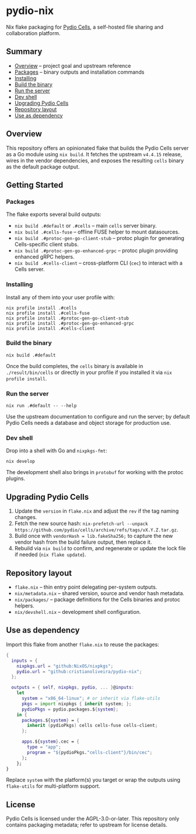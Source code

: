 # pydio-nix

Nix flake packaging for [Pydio Cells](https://github.com/pydio/cells), a self-hosted file sharing and collaboration platform.

## Summary

- [Overview](#overview) – project goal and upstream reference
- [Packages](#packages) – binary outputs and installation commands
- [Installing](#installing)
- [Build the binary](#build-the-binary)
- [Run the server](#run-the-server)
- [Dev shell](#dev-shell)
- [Upgrading Pydio Cells](#upgrading-pydio-cells)
- [Repository layout](#repository-layout)
- [Use as dependency](#use-as-dependency)

## Overview

This repository offers an opinionated flake that builds the Pydio Cells server as a Go module using `nix build`. It fetches the upstream `v4.4.15` release, wires in the vendor dependencies, and exposes the resulting `cells` binary as the default package output.

## Getting Started

### Packages

The flake exports several build outputs:

- `nix build .#default` or `.#cells` – main `cells` server binary.
- `nix build .#cells-fuse` – offline FUSE helper to mount datasources.
- `nix build .#protoc-gen-go-client-stub` – protoc plugin for generating Cells-specific client stubs.
- `nix build .#protoc-gen-go-enhanced-grpc` – protoc plugin providing enhanced gRPC helpers.
- `nix build .#cells-client` – cross-platform CLI (`cec`) to interact with a Cells server.

### Installing

Install any of them into your user profile with:

```
nix profile install .#cells
nix profile install .#cells-fuse
nix profile install .#protoc-gen-go-client-stub
nix profile install .#protoc-gen-go-enhanced-grpc
nix profile install .#cells-client
```

### Build the binary

```
nix build .#default
```

Once the build completes, the `cells` binary is available in `./result/bin/cells` or directly in your profile if you installed it via `nix profile install`.

### Run the server

```
nix run .#default -- --help
```

Use the upstream documentation to configure and run the server; by default Pydio Cells needs a database and object storage for production use.

### Dev shell

Drop into a shell with Go and `nixpkgs-fmt`:

```
nix develop
```

The development shell also brings in `protobuf` for working with the protoc plugins.

## Upgrading Pydio Cells

1. Update the `version` in `flake.nix` and adjust the `rev` if the tag naming changes.
2. Fetch the new source hash: `nix-prefetch-url --unpack https://github.com/pydio/cells/archive/refs/tags/vX.Y.Z.tar.gz`.
3. Build once with `vendorHash = lib.fakeSha256;` to capture the new vendor hash from the build failure output, then replace it.
4. Rebuild via `nix build` to confirm, and regenerate or update the lock file if needed (`nix flake update`).

## Repository layout

- `flake.nix` – thin entry point delegating per-system outputs.
- `nix/metadata.nix` – shared version, source and vendor hash metadata.
- `nix/packages/` – package definitions for the Cells binaries and protoc helpers.
- `nix/devshell.nix` – development shell configuration.

## Use as dependency

Import this flake from another `flake.nix` to reuse the packages:

```nix
{
  inputs = {
    nixpkgs.url = "github:NixOS/nixpkgs";
    pydio.url = "github:cristianoliveira/pydio-nix";
  };

  outputs = { self, nixpkgs, pydio, ... }@inputs:
    let
      system = "x86_64-linux"; # or inherit via flake-utils
      pkgs = import nixpkgs { inherit system; };
      pydioPkgs = pydio.packages.${system};
    in {
      packages.${system} = {
        inherit (pydioPkgs) cells cells-fuse cells-client;
      };

      apps.${system}.cec = {
        type = "app";
        program = "${pydioPkgs."cells-client"}/bin/cec";
      };
    };
}
```

Replace `system` with the platform(s) you target or wrap the outputs using `flake-utils` for multi-platform support.

## License

Pydio Cells is licensed under the AGPL-3.0-or-later. This repository only contains packaging metadata; refer to upstream for license details.
